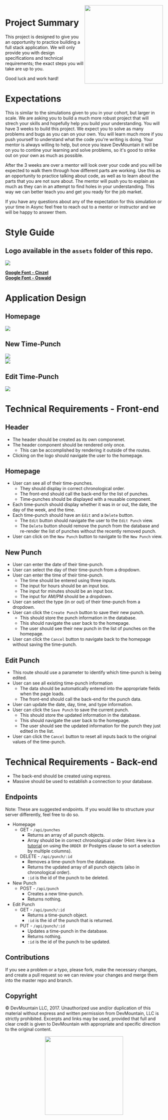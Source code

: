 <img src="https://s3.amazonaws.com/devmountain/readme-logo.png" width="250" align="right">

# Project Summary

This project is designed to give you an opportunity to practice building a full stack application. We will only provide you with design specifications and technical requirements; the exact steps you will take are up to you. 

Good luck and work hard!

# Expectations 
This is similar to the simulations given to you in your cohort, but larger in scale. We are asking you to build a much more robust project that will strech your skills and hopefully help you build your understanding. You will have 3 weeks to build this project. We expect you to solve as many problems and bugs as you can on your own. You will learn much more if you push yourself to understand what the code you're writing is doing. Your mentor is always willing to help, but once you leave DevMountain it will be on you to contine your learning and solve problems, so it's good to strike out on your own as much as possible.

After the 3 weeks are over a mentor will look over your code and you will be expected to walk them through how different parts are working. Use this as an opportunity to practice talking about code, as well as to learn about the parts that you are not sure about. The mentor will push you to explain as much as they can in an attempt to find holes in your understanding. This way we can better teach you and get you ready for the job market.

If you have any questions about any of the expectation for this simulation or your time in Async feel free to reach out to a mentor or instructor and we will be happy to answer them.

# Style Guide

## Logo available in the `assets` folder of this repo.

<img src="https://github.com/bethtelford/simulation-timeclock/blob/master/assets/style_guide.png" />

<b><a href="https://fonts.google.com/specimen/Cinzel">Google Font - Cinzel</a></b>
<br/>
<b><a href="https://fonts.google.com/specimen/Oswald">Google Font - Oswald</a></b>

# Application Design

## Homepage

<img src="https://github.com/bethtelford/simulation-timeclock/blob/master/views/home.png" />

## New Time-Punch

<img src="https://github.com/bethtelford/simulation-timeclock/blob/master/views/new.png" />
<br />
<img src="https://github.com/bethtelford/simulation-timeclock/blob/master/views/new_pt2.png" />

## Edit Time-Punch

<img src="https://github.com/bethtelford/simulation-timeclock/blob/master/views/edit.png" />

# Technical Requirements - Front-end

## Header
* The header should be created as its own componenet.
* The header component should be rendered only once.
  * This can be accomplished by rendering it outside of the routes.
* Clicking on the logo should navigate the user to the homepage.

## Homepage
* User can see all of their time-punches.
  * They should display in correct chronological order.
  * The front-end should call the back-end for the list of punches.
  * Time-punches should be displayed with a reusable component.
* Each time-punch should display whether it was in or out, the date, the day of the week, and the time.
* Each time-punch should have an `Edit` and a `Delete` button.
  * The `Edit` button should navigate the user to the `Edit Punch` view.
  * The `Delete` button should remove the punch from the database and re-render the list of punches without the recently removed punch.
* User can click on the `New Punch` button to navigate to the `New Punch` view.

## New Punch
* User can enter the date of their time-punch.
* User can select the day of their time-punch from a dropdown.
* User can enter the time of their time-punch.
  * The time should be entered using three inputs.
  * The input for hours should be an input box.
  * The input for minutes should be an input box.
  * The input for AM/PM should be a dropdown.
* User can select the type (in or out) of their time-punch from a dropdown.
* User can click the `Create Punch` button to save their new punch.
  * This should store the punch information in the database. 
  * This should navigate the user back to the homepage.
  * The user should see their new punch in the list of punches on the homepage.
* User can click the `Cancel` button to navigate back to the homepage without saving the time-punch.

## Edit Punch
* This route should use a parameter to identify which time-punch is being edited.
* User can see all existing time-punch information
  * The data should be automatically entered into the appropriate fields when the page loads. 
  * The front-end should call the back-end for the punch data.
* User can update the date, day, time, and type information.
* User can click the `Save Punch` to save the current punch.
  * This should store the updated information in the database.
  * This should navigate the user back to the homepage.
  * The user should see the updated information for the punch they just edited in the list.
* User can click the `Cancel` button to reset all inputs back to the original values of the time-punch.

# Technical Requirements - Back-end

* The back-end should be created using express. 
* Massive should be used to establish a connection to your database.

## Endpoints
Note: These are suggested endpoints. If you would like to structure your server differently, feel free to do so.

* Homepage
  * GET - `/api/punches`
    * Returns an array of all punch objects.
    * Array should be in correct chronological order (Hint: Here is a <a href='http://www.postgresqltutorial.com/postgresql-order-by/'>tutorial</a> on using the `ORDER BY` Postgres clause to sort a selection by multiple columns).
  * DELETE - `/api/punch/:id`
    * Removes a time-punch from the database.
    * Returns the updated array of all punch objects (also in chronological order).
    * `:id` is the id of the punch to be deleted.
* New Punch
  * POST - `/api/punch`
    * Creates a new time-punch.
    * Returns nothing.
* Edit Punch
  * GET - `/api/punch/:id`
    * Returns a time-punch object.
    * `:id` is the id of the punch that is returned.
  * PUT - `/api/punch/:id`
    * Updates a time-punch in the database.
    * Returns nothing.
    * `:id` is the id of the punch to be updated.

## Contributions

If you see a problem or a typo, please fork, make the necessary changes, and create a pull request so we can review your changes and merge them into the master repo and branch.

## Copyright

© DevMountain LLC, 2017. Unauthorized use and/or duplication of this material without express and written permission from DevMountain, LLC is strictly prohibited. Excerpts and links may be used, provided that full and clear credit is given to DevMountain with appropriate and specific direction to the original content.

<p align="center">
<img src="https://s3.amazonaws.com/devmountain/readme-logo.png" width="250">
</p>